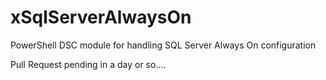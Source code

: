 # xSqlServerAlwaysOn
PowerShell DSC module for handling SQL Server Always On configuration

Pull Request pending in a day or so....
